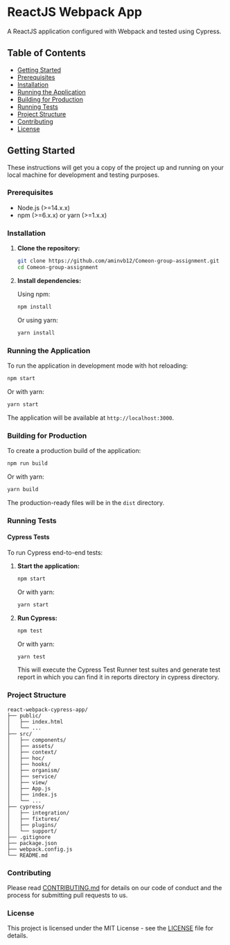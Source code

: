 # ReactJS Webpack App

A ReactJS application configured with Webpack and tested using Cypress.

## Table of Contents

- [Getting Started](#getting-started)
- [Prerequisites](#prerequisites)
- [Installation](#installation)
- [Running the Application](#running-the-application)
- [Building for Production](#building-for-production)
- [Running Tests](#running-tests)
- [Project Structure](#project-structure)
- [Contributing](#contributing)
- [License](#license)

## Getting Started

These instructions will get you a copy of the project up and running on your local machine for development and testing purposes.

### Prerequisites

- Node.js (>=14.x.x)
- npm (>=6.x.x) or yarn (>=1.x.x)

### Installation

1. **Clone the repository:**

   ```bash
   git clone https://github.com/aminvb12/Comeon-group-assignment.git
   cd Comeon-group-assignment
   ```

2. **Install dependencies:**

   Using npm:

   ```bash
   npm install
   ```

   Or using yarn:

   ```bash
   yarn install
   ```

### Running the Application

To run the application in development mode with hot reloading:

```bash
npm start
```

Or with yarn:

```bash
yarn start
```

The application will be available at `http://localhost:3000`.

### Building for Production

To create a production build of the application:

```bash
npm run build
```

Or with yarn:

```bash
yarn build
```

The production-ready files will be in the `dist` directory.

### Running Tests

#### Cypress Tests

To run Cypress end-to-end tests:

1. **Start the application:**

   ```bash
   npm start
   ```

   Or with yarn:

   ```bash
   yarn start
   ```

2. **Run Cypress:**

   ```bash
   npm test
   ```

   Or with yarn:

   ```bash
   yarn test
   ```

   This will execute the Cypress Test Runner test suites and generate test report in which you can find it in reports directory in cypress directory.

### Project Structure

```
react-webpack-cypress-app/
├── public/
│   ├── index.html
│   └── ...
├── src/
│   ├── components/
│   ├── assets/
│   ├── context/
│   ├── hoc/
│   ├── hooks/
│   ├── organism/
│   ├── service/
│   ├── view/
│   ├── App.js
│   ├── index.js
│   └── ...
├── cypress/
│   ├── integration/
│   ├── fixtures/
│   ├── plugins/
│   └── support/
├── .gitignore
├── package.json
├── webpack.config.js
└── README.md
```

### Contributing

Please read [CONTRIBUTING.md](CONTRIBUTING.md) for details on our code of conduct and the process for submitting pull requests to us.

### License

This project is licensed under the MIT License - see the [LICENSE](LICENSE) file for details.

